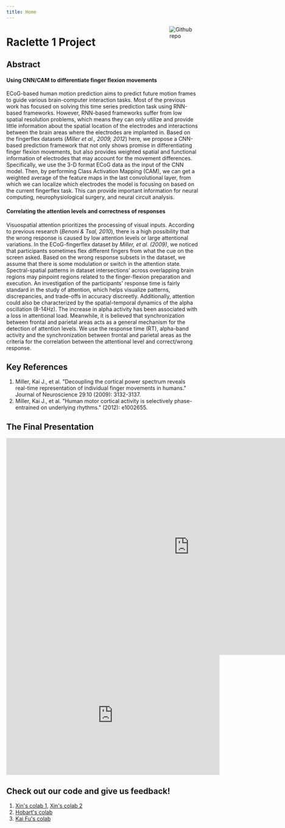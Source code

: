 ```yaml
---
title: Home
---
```


[<img src="https://simpleicons.org/icons/github.svg" style="max-width:15%;min-width:40px;float:right;" alt="Github repo" />](https://github.com/yihui/hugo-xmin)

# Raclette 1 Project

## Abstract
#### Using CNN/CAM to differentiate finger flexion movements 

ECoG-based human motion prediction aims to predict future motion frames to guide various brain-computer interaction tasks. Most of the previous work has focused on solving this time series prediction task using RNN-based frameworks. However, RNN-based frameworks suffer from low spatial resolution problems, which means they can only utilize and provide little information about the spatial location of the electrodes and interactions between the brain areas where the electrodes are implanted in. Based on the fingerflex datasets (*Miller et al., 2009, 2012*) here, we propose a CNN-based prediction framework that not only shows promise in differentiating finger flexion movements, but also provides weighted spatial and functional information of electrodes that may account for the movement differences. Specifically, we use the 3-D format ECoG data as the input of the CNN model. Then, by performing Class Activation Mapping (CAM), we can get a weighted average of the feature maps in the last convolutional layer, from which we can localize which electrodes the model is focusing on based on the current fingerflex task. This can provide important information for neural computing, neurophysiological surgery, and neural circuit analysis.
#### Correlating the attention levels and correctness of responses
Visuospatial attention prioritizes the processing of visual inputs. According to previous research (*Benoni & Tsal, 2010*), there is a high possibility that the wrong response is caused by low attention levels or large attentional variations. In the ECoG-fingerflex dataset by *Miller, et al. (2009)*, we noticed that participants sometimes flex different fingers from what the cue on the screen asked.  Based on the wrong response subsets in the dataset, we assume that there is some modulation or switch in the attention state. Spectral-spatial patterns in dataset intersections’ across overlapping brain regions may pinpoint regions related to the finger-flexion preparation and execution. An investigation of the participants' response time is fairly standard in the study of attention, which helps visualize patterns, discrepancies, and trade-offs in accuracy discreetly. Additionally, attention could also be characterized by the spatial-temporal dynamics of the alpha oscillation (8-14Hz). The increase in alpha activity has been associated with a loss in attentional load. Meanwhile, it is believed that synchronization between frontal and parietal areas acts as a general mechanism for the detection of attention levels. We use the response time (RT), alpha-band activity and the synchronization between frontal and parietal areas as the criteria for the correlation between the attentional level and correct/wrong response. 


## Key References
1. Miller, Kai J., et al. "Decoupling the cortical power spectrum reveals real-time representation of individual finger movements in humans." Journal of Neuroscience 29.10 (2009): 3132-3137.
2. Miller, Kai J., et al. "Human motor cortical activity is selectively phase-entrained on underlying rhythms." (2012): e1002655.

## The Final Presentation 
<iframe src="https://docs.google.com/presentation/d/e/2PACX-1vR0lIJAujyKbNkG3FSoyd3j-o3QI0tXUX8sFbnoucqmaVljiPlQYdVa0S0znrVNrV8SqdvQTDolhdSh/embed?start=true&loop=true&delayms=3000" frameborder="0" width="960" height="569" allowfullscreen="true" mozallowfullscreen="true" webkitallowfullscreen="true"></iframe>

<iframe width="560" height="315" src="https://www.youtube.com/embed/zU8p9AOiTkU" title="YouTube video player" frameborder="0" allow="accelerometer; autoplay; clipboard-write; encrypted-media; gyroscope; picture-in-picture" allowfullscreen></iframe>


## Check out our code and give us feedback!
1. [Xin's colab 1](https://colab.research.google.com/drive/1FhGAOytmM55m4i1oxIxr50Pgan4at4Cp), [Xin's colab 2](https://colab.research.google.com/drive/1QnrwVu2WubeUeNnJw5Goik9bciKmfD2d#scrollTo=0HlZiGoYf31M)
2. [Hobart's colab](https://colab.research.google.com/drive/1ukg2Z8Vsz7ngC8k16aOBpsyem03JOkgQ?usp=sharing)
3. [Kai Fu's colab](https://colab.research.google.com/drive/1dOkFjkxbmlV7EfhH7I5uwfpVX0HGssl9#scrollTo=uYFhvB1Ma96p)


